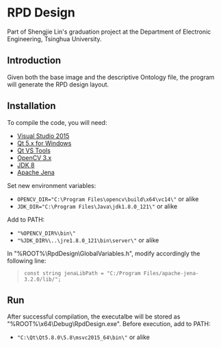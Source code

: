 # RPD Design
Part of Shengjie Lin's graduation project at the Department of Electronic Engineering, Tsinghua University.

## Introduction
Given both the base image and the descriptive Ontology file, the program will generate the RPD design layout.

## Installation
To compile the code, you will need:
* [Visual Studio 2015](https://www.visualstudio.com/)
* [Qt 5.x for Windows](https://www.qt.io/)
* [Qt VS Tools](http://doc.qt.io/qtvstools/index.html)
* [OpenCV 3.x](http://opencv.org/)
* [JDK 8](http://www.oracle.com/technetwork/java/javase/downloads/index.html)
* [Apache Jena](https://jena.apache.org/)

Set new environment variables:
* `OPENCV_DIR="C:\Program Files\opencv\build\x64\vc14\"` or alike
* `JDK_DIR="C:\Program Files\Java\jdk1.8.0_121\"` or alike

Add to PATH:
* `"%OPENCV_DIR%\bin\"`
* `"%JDK_DIR%\..\jre1.8.0_121\bin\server\"` or alike

In "%ROOT%\RpdDesign\GlobalVariables.h", modify accordingly the following line:
> `const string jenaLibPath = "C:/Program Files/apache-jena-3.2.0/lib/";`

## Run
After successful compilation, the executalbe will be stored as "%ROOT%\x64\Debug\RpdDesign.exe". Before execution, add to PATH:
* `"C:\Qt\Qt5.8.0\5.8\msvc2015_64\bin\"` or alike
